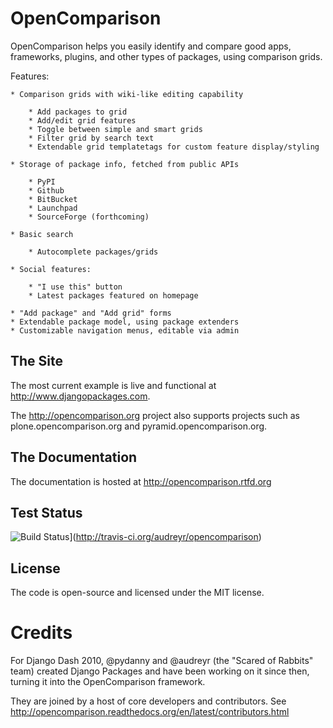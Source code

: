 OpenComparison
==============

OpenComparison helps you easily identify and compare good apps, frameworks, plugins, and other types of packages, using comparison grids.

Features:

    * Comparison grids with wiki-like editing capability
    
        * Add packages to grid
        * Add/edit grid features
        * Toggle between simple and smart grids
        * Filter grid by search text
        * Extendable grid templatetags for custom feature display/styling
        
    * Storage of package info, fetched from public APIs
    
        * PyPI
        * Github
        * BitBucket
        * Launchpad
        * SourceForge (forthcoming)
        
    * Basic search
    
        * Autocomplete packages/grids
        
    * Social features:
    
        * "I use this" button
        * Latest packages featured on homepage
        
    * "Add package" and "Add grid" forms
    * Extendable package model, using package extenders
    * Customizable navigation menus, editable via admin

The Site
--------

The most current example is live and functional at http://www.djangopackages.com.

The http://opencomparison.org project also supports projects such as plone.opencomparison.org and pyramid.opencomparison.org.

The Documentation
-----------------

The documentation is hosted at http://opencomparison.rtfd.org

Test Status
-----------

![Build Status](https://secure.travis-ci.org/audreyr/opencomparison.png?branch=master)](http://travis-ci.org/audreyr/opencomparison)

License
-------

The code is open-source and licensed under the MIT license.

Credits
=======

For Django Dash 2010, @pydanny and @audreyr (the "Scared of Rabbits" team) created Django Packages and have been working on it since then, turning it into the OpenComparison framework. 

They are joined by a host of core developers and contributors.  See http://opencomparison.readthedocs.org/en/latest/contributors.html

